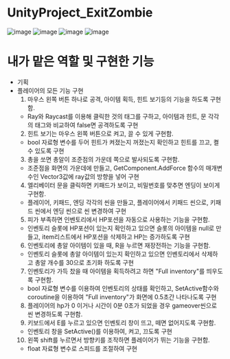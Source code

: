 # UnityProject_ExitZombie
![image](https://user-images.githubusercontent.com/80818640/165289508-1d13b524-77df-40c0-8153-2a92f9ef6c2c.png)
![image](https://user-images.githubusercontent.com/80818640/165289572-50b3607f-b583-4f33-a2d4-e935d12382e7.png)
![image](https://user-images.githubusercontent.com/80818640/165289719-16238e1e-2b4c-40b6-8600-06c2b79cb6e4.png)
![image](https://user-images.githubusercontent.com/80818640/165289750-3d17184e-5b1f-4de5-9466-da1722211398.png)
# 내가 맡은 역할 및 구현한 기능
* 기획
* 플레이어의 모든 기능 구현
  1. 마우스 왼쪽 버튼 하나로 공격, 아이템 획득, 힌트 보기등의 기능을 하도록 구현함. 
  - Ray와 Raycast를 이용해 클릭한 것의 태그를 구하고, 아이템과 힌트, 문 각각의 태그와 비교하여 false면 공격하도록 구현
  2. 힌트 보기는 마우스 왼쪽 버튼으로 켜고, 끌 수 있게 구현함.
  - bool 자료형 변수를 두어 힌트가 켜졌는지 꺼졌는지 확인하고 힌트를 끄고, 켤 수 있도록 구현
  3. 총을 쏘면 총알이 조준점의 가운데 쪽으로 발사되도록 구현함.
  - 조준점을 화면의 가운데에 만들고, GetComponent<Rigidbody>.AddForce 함수의 매개변수인 Vector3값에 ray값의 방향을 넣어 구현
  4. 엘리베이터 문을 클릭하면 키패드가 보이고, 비밀번호를 맞추면 엔딩이 보이게 구현함.
  - 플레이어, 키패드, 엔딩 각각의 씬을 만들고, 플레이어에서 키패드 씬으로, 키패드 씬에서 엔딩 씬으로 씬 변경하여 구현
  5. 피가 부족하면 인벤토리에서 HP포션을 자동으로 사용하는 기능을 구현함.
  - 인벤토리 슬롯에 HP포션이 있는지 확인하고 있으면 슬롯의 아이템을 null로 만들고, item리스트에서 HP포션을 삭제하고 HP는 증가하도록 구현
  6. 인벤토리에 총알 아이템이 있을 때, R을 누르면 재장전하는 기능을 구현함.
  - 인벤토리 슬롯에 총알 아이템이 있는지 확인하고 있으면 인벤토리에서 삭제하고 총알 개수를 30으로 초기화 하도록 구현
  7. 인벤토리가 가득 찼을 때 아이템을 획득하려고 하면 "Full inventory"를 띄우도록 구현함.
  - bool 자료형 변수를 이용하여 인벤토리의 상태를 확인하고, SetActive함수와 coroutine을 이용하여 "Full inventory"가 화면에 0.5초간 나타나도록 구현
  8. 플레이어의 hp가 0 이거나 시간이 0분 0초가 되었을 경우 gameover씬으로 씬 변경하도록 구현함.
  9. 키보드에서 E를 누르고 있으면 인벤토리 창이 뜨고, 떼면 없어지도록 구현함.
  - 인벤토리 창을 SetActive()를 이용하여, 켜고, 끄도록 구현
  10. 왼쪽 shift를 누르면서 방향키를 조작하면 플레이어가 뛰는 기능을 구현함.
  - float 자료형 변수로 스피드를 조절하여 구현

